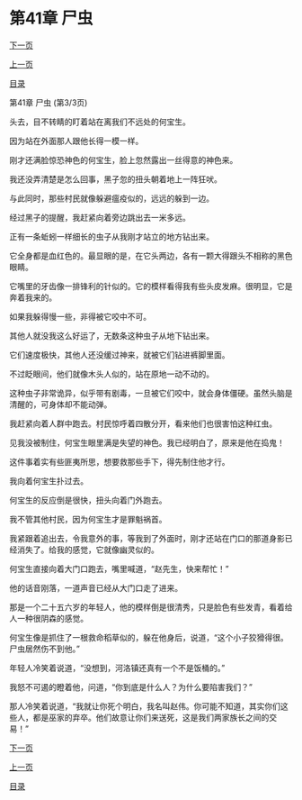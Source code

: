 <h1>第41章   尸虫</h1>
            <div><p><a href="./0123_%E7%AC%AC42%E7%AB%A0_%E6%B0%B4%E9%81%81.md">下一页</a></p><p><a href="./0121_%E7%AC%AC41%E7%AB%A0_%E5%B0%B8%E8%99%AB.md">上一页</a></p><p><a href="../">目录</a></p></div>
            <div><p>第41章   尸虫 (第3/3页)</p><p>头去，目不转睛的盯着站在离我们不远处的何宝生。</p><p>因为站在外面那人跟他长得一模一样。</p><p>刚才还满脸惊恐神色的何宝生，脸上忽然露出一丝得意的神色来。</p><p>我还没弄清楚是怎么回事，黑子忽的扭头朝着地上一阵狂吠。</p><p>与此同时，那些村民就像躲避瘟疫似的，远远的躲到一边。</p><p>经过黑子的提醒，我赶紧向着旁边跳出去一米多远。</p><p>正有一条蚯蚓一样细长的虫子从我刚才站立的地方钻出来。</p><p>它全身都是血红色的。最显眼的是，在它头两边，各有一颗大得跟头不相称的黑色眼睛。</p><p>它嘴里的牙齿像一排锋利的针似的。它的模样看得我有些头皮发麻。很明显，它是奔着我来的。</p><p>如果我躲得慢一些，非得被它咬中不可。</p><p>其他人就没我这么好运了，无数条这种虫子从地下钻出来。</p><p>它们速度极快，其他人还没缓过神来，就被它们钻进裤脚里面。</p><p>不过眨眼间，他们就像木头人似的，站在原地一动不动的。</p><p>这种虫子非常诡异，似乎带有剧毒，一旦被它们咬中，就会身体僵硬。虽然头脑是清醒的，可身体却不能动弹。</p><p>我赶紧向着人群中跑去。村民惊呼着四散分开，看来他们也很害怕这种红虫。</p><p>见我没被制住，何宝生眼里满是失望的神色。我已经明白了，原来是他在捣鬼！</p><p>这件事着实有些匪夷所思，想要救那些手下，得先制住他才行。</p><p>我向着何宝生扑过去。</p><p>何宝生的反应倒是很快，扭头向着门外跑去。</p><p>我不管其他村民，因为何宝生才是罪魁祸首。</p><p>我紧跟着追出去，令我意外的事，等我到了外面时，刚才还站在门口的那道身影已经消失了。给我的感觉，它就像幽灵似的。</p><p>何宝生直接向着大门口跑去，嘴里喊道，“赵先生，快来帮忙！”</p><p>他的话音刚落，一道声音已经从大门口走了进来。</p><p>那是一个二十五六岁的年轻人，他的模样倒是很清秀，只是脸色有些发青，看着给人一种很阴森的感觉。</p><p>何宝生像是抓住了一根救命稻草似的，躲在他身后，说道，“这个小子狡猾得很。尸虫居然伤不到他。”</p><p>年轻人冷笑着说道，“没想到，河洛镇还真有一个不是饭桶的。”</p><p>我怒不可遏的瞪着他，问道，“你到底是什么人？为什么要陷害我们？”</p><p>那人冷笑着说道，“我就让你死个明白，我名叫赵伟。你可能不知道，其实你们这些人，都是巫家的弃卒。他们故意让你们来送死，这是我们两家族长之间的交易！”</p></div>
            <div><p><a href="./0123_%E7%AC%AC42%E7%AB%A0_%E6%B0%B4%E9%81%81.md">下一页</a></p><p><a href="./0121_%E7%AC%AC41%E7%AB%A0_%E5%B0%B8%E8%99%AB.md">上一页</a></p><p><a href="../">目录</a></p></div>